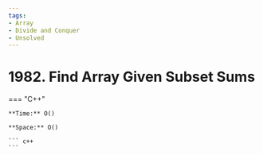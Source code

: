 ```yaml
---
tags:
- Array
- Divide and Conquer
- Unsolved
---
```



# 1982. Find Array Given Subset Sums

=== "C++"

    **Time:** O()

    **Space:** O()

    ``` c++
    ```